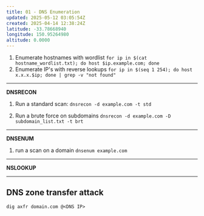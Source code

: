 ```yaml
---
title: 01 - DNS Enumeration
updated: 2025-05-12 03:05:54Z
created: 2025-04-14 12:38:24Z
latitude: -33.78668940
longitude: 150.95264980
altitude: 0.0000
---
```


1. Enumerate hostnames with wordlist
`for ip in $(cat hostname_wordlist.txt); do host $ip.example.com; done`
2. Enumerate IP's with reverse lookups
`for ip in $(seq 1 254); do host x.x.x.$ip; done | grep -v "not found"`

* * *
**DNSRECON**
1. Run a standard scan:
`dnsrecon -d example.com -t std`

2. Run a brute force on subdomains
`dnsrecon -d example.com -D subdomain_list.txt -t brt`

* * *
**DNSENUM**
1. run a scan on a domain
`dnsenum example.com`

 * * * 
 **NSLOOKUP**
 * * *
 ## DNS zone transfer attack
 `dig axfr domain.com @<DNS IP>`
	
